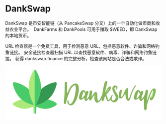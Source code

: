 # DankSwap

DankSwap 是币安智能链（从 PancakeSwap 分叉）上的一个自动化做市商和收益农业平台。&nbsp;
DankFarms 和 DankPools 可用于赚取 $WEED，即 DankSwap 的本地货币。

URL 检查器是一个免费工具，用于检测恶意 URL，包括恶意软件、诈骗和网络钓鱼链接。
安全链接检查器扫描 URL 以查找恶意软件、病毒、诈骗和网络钓鱼链接。
获得 dankswap.finance 的完整分析，检查该网站是否合法或欺诈。

![1_1GT97_XO3paFT6JectPlmw](1_1GT97_XO3paFT6JectPlmw.png)

